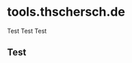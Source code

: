 # tools.thschersch.de
Test Test Test
## Test


<script type="module" src="homepage-search.js" data-tool-search></script>
